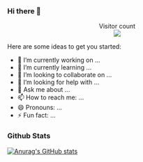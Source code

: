 ### Hi there 👋

<p align="center">
Visitor count<br>
<img src="https://profile-counter.glitch.me/wwwx/count.svg" />
</p>

<!--
**wwwx/wwwx** is a ✨ _special_ ✨ repository because its `README.md` (this file) appears on your GitHub profile.-->

Here are some ideas to get you started:

- 🔭 I’m currently working on ...
- 🌱 I’m currently learning ...
- 👯 I’m looking to collaborate on ...
- 🤔 I’m looking for help with ...
- 💬 Ask me about ...
- 📫 How to reach me: ...
- 😄 Pronouns: ...
- ⚡ Fun fact: ...



### Github Stats

[![Anurag's GitHub stats](https://github-readme-stats.vercel.app/api?username=wwwx&theme=tokyonight)](https://github.com/anuraghazra/github-readme-stats)
